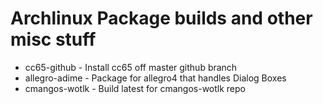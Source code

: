 Archlinux Package builds and other misc stuff
=============================================

- cc65-github - Install cc65 off master github branch
- allegro-adime - Package for allegro4 that handles Dialog Boxes
- cmangos-wotlk - Build latest for cmangos-wotlk repo
